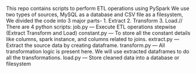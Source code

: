 This repo contains scripts to perform ETL operations using PySpark
We use two types of sources, MySQL as a database and CSV file as a filesystem, We divided the code into 3 major parts- 1. Extract 2. Transform 3. Load.//
There are 4 python scripts:
job.py — Execute ETL operations stepwise (Extract Transform and Load)
constant.py — To store all the constant details like columns, spark instance, and columns related to joins.
extract.py — Extract the source data by creating dataframe.
transform.py — All transformation logic is present here. We will use extracted dataframes to do all the transformations.
load.py — Store cleaned data into a database or filesystem
